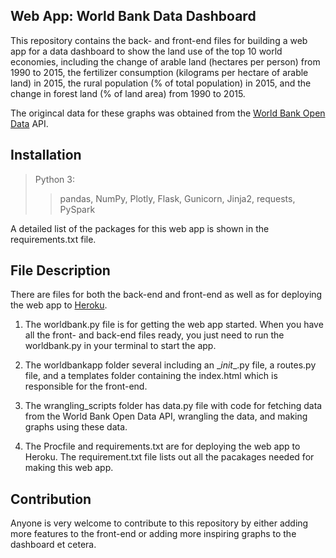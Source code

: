 ## Web App: World Bank Data Dashboard
This repository contains the back- and front-end files for building a web app for a data dashboard to show the land use of the top 10 world economies, including the change of arable land (hectares per person) from 1990 to 2015, the fertilizer consumption (kilograms per hectare of arable land) in 2015, the rural population (% of total population) in 2015, and the change in forest land (% of land area) from 1990 to 2015. 

The origincal data for these graphs was obtained from the [World Bank Open Data](https://data.worldbank.org/) API. 

## Installation
> Python 3:
>> pandas, NumPy, Plotly, Flask, Gunicorn, Jinja2, requests, PySpark

A detailed list of the packages for this web app is shown in the requirements.txt file.

## File Description
There are files for both the back-end and front-end as well as for deploying the web app to [Heroku](https://www.heroku.com).

1. The worldbank.py file is for getting the web app started. When you have all the front- and back-end files ready, you just need to run the worldbank.py in your terminal to start the app.

2. The worldbankapp folder several including an \__init__.py file, a routes.py file, and a templates folder containing the index.html which is responsible for the front-end.

3. The wrangling_scripts folder has data.py file with code for fetching data from the World Bank Open Data API, wrangling the data, and making graphs using these data. 

4. The Procfile and requirements.txt are for deploying the web app to Heroku. The requirement.txt file lists out all the pacakages needed for making this web app.

## Contribution
Anyone is very welcome to contribute to this repository by either adding more features to the front-end or adding more inspiring graphs to the dashboard et cetera.
